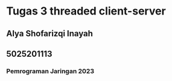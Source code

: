 # Tugas 3 threaded client-server
## Alya Shofarizqi Inayah
## 5025201113
### Pemrograman Jaringan 2023
